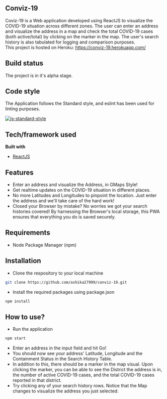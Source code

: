 ## Conviz-19
Coviz-19 is a Web application developed using ReactJS to visualize the COVID-19 situation across different zones. The user can enter an address and visualize the address in a map and check the total COVID-19 cases (both active/total) by clicking on the marker in the map. The user's search history is also tabulated for logging and comparison purposes.  
This project is hosted on Heroku: https://conviz-19.herokuapp.com/

## Build status
The project is in it's alpha stage. 

## Code style
The Application follows the Standard style, and eslint has been used for linting purposes.

[![js-standard-style](https://img.shields.io/badge/code%20style-standard-brightgreen.svg?style=flat)](https://github.com/feross/standard)

## Tech/framework used
<b>Built with</b>
- [ReactJS](https://reactjs.org)

## Features
- Enter an address and visualize the Address, in GMaps Style!
- Get realtime updates on the COVID-19 situation in different places.
- No more Latitudes and Longitudes to pinpoint the location. Just enter the address and we'll take care of the hard work!
- Closed your Browser by mistake? No worries we got your search histories covered! By harnessing the Browser's local storage, this PWA ensures that everything you do is saved securely.

## Requirements
- Node Package Manager (npm)

## Installation
- Clone the respository to your local machine
```sh
git clone https://github.com/ashika27999/conviz-19.git
```

- Install the required packages using package.json
```sh
npm install
```

## How to use?
- Run the application
```sh
npm start
```
- Enter an address in the input field and hit Go!
- You should now see your address' Latitude, Longitude and the Containment Status in the Search History Table.
- In addition to this, there should be a marker in the map visual. Upon clicking the marker, you can be able to see the District the address is in, the number of active COVID-19 cases, and the total COVID-19 cases reported in that district.
- Try clicking any of your search history rows. Notice that the Map changes to visualize the address you just selected.
